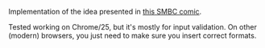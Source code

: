 Implementation of the idea presented in [this SMBC comic](http://www.smbc-comics.com/index.php?db=comics&id=2922).

Tested working on Chrome/25, but it's mostly for input validation. On other (modern) browsers, you just need to make sure you insert correct formats.
